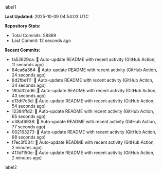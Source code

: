 
label1 
<!-- ACTIVITY_START -->
**Last Updated:** 2025-10-09 04:54:03 UTC

**Repository Stats:**
- Total Commits: 58889
- Last Commit: 12 seconds ago

**Recent Commits:**
- fa53629ca: 🤖 Auto-update README with recent activity (GitHub Action, 11 seconds ago)
- 84ea6a364: 🤖 Auto-update README with recent activity (GitHub Action, 24 seconds ago)
- 8d2fbe111: 🤖 Auto-update README with recent activity (GitHub Action, 34 seconds ago)
- 180d32dd6: 🤖 Auto-update README with recent activity (GitHub Action, 43 seconds ago)
- e13df7c3d: 🤖 Auto-update README with recent activity (GitHub Action, 54 seconds ago)
- 12384ffd2: 🤖 Auto-update README with recent activity (GitHub Action, 65 seconds ago)
- c38af6938: 🤖 Auto-update README with recent activity (GitHub Action, 77 seconds ago)
- 002163273: 🤖 Auto-update README with recent activity (GitHub Action, 88 seconds ago)
- f7ec3f034: 🤖 Auto-update README with recent activity (GitHub Action, 2 minutes ago)
- 413df150e: 🤖 Auto-update README with recent activity (GitHub Action, 2 minutes ago)
<!-- ACTIVITY_END -->

label2
